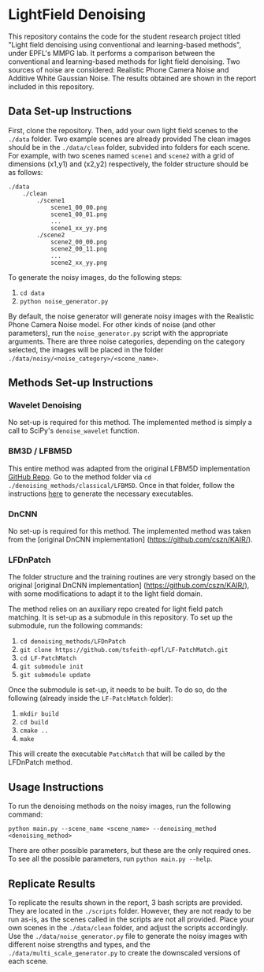 # LightField Denoising

This repository contains the code for the student research project titled "Light field denoising using conventional and
learning-based methods", under EPFL's MMPG lab. It performs a comparison between the conventional and learning-based
methods for light field denoising. Two sources of noise are considered: Realistic Phone Camera Noise and Additive White
Gaussian Noise. The results obtained are shown in the report included in this repository.

## Data Set-up Instructions

First, clone the repository. Then, add your own light field scenes to the `./data` folder. Two example scenes are
already provided The clean images should be in the `./data/clean` folder, subvided into folders for each scene. For
example, with two scenes named `scene1` and `scene2` with a grid of dimensions (x1,y1) and (x2,y2) respectively, the
folder structure should be as follows:

```
./data
    ./clean
        ./scene1
            scene1_00_00.png
            scene1_00_01.png
            ...
            scene1_xx_yy.png
        ./scene2
            scene2_00_00.png
            scene2_00_11.png
            ...
            scene2_xx_yy.png
```

To generate the noisy images, do the following steps:

1. `cd data`
2. `python noise_generator.py`

By default, the noise generator will generate noisy images with the Realistic Phone Camera Noise model. For other kinds
of noise (and other parameters), run the `noise_generator.py` script with the appropriate arguments.
There are three noise categories, depending on the category selected, the images will be placed in the folder
`./data/noisy/<noise_category>/<scene_name>`.

## Methods Set-up Instructions

### Wavelet Denoising

No set-up is required for this method. The implemented method is simply a call to SciPy's `denoise_wavelet` function.

### BM3D / LFBM5D

This entire method was adapted from the original LFBM5D implementation [GitHub Repo](https://github.com/V-Sense/LFBM5D).
Go to the method folder via `cd ./denoising_methods/classical/LFBM5D`. Once in that folder, follow the instructions
[here](https://github.com/V-Sense/LFBM5D#source-code-compilation) to generate the necessary executables.

### DnCNN

No set-up is required for this method. The implemented method was taken from the [original DnCNN implementation]
(https://github.com/cszn/KAIR/).

### LFDnPatch

The folder structure and the training routines are very strongly based on the original [original DnCNN implementation]
(https://github.com/cszn/KAIR/), with some modifications to adapt it to the light field domain.

The method relies on an auxiliary repo created for light field patch matching. It is set-up as a submodule in this
repository. To set up the submodule, run the following commands:

1. `cd denoising_methods/LFDnPatch`
2. `git clone https://github.com/tsfeith-epfl/LF-PatchMatch.git`
3. `cd LF-PatchMatch`
4. `git submodule init`
5. `git submodule update`

Once the submodule is set-up, it needs to be built. To do so, do the following (already inside the `LF-PatchMatch`
folder):

1. `mkdir build`
2. `cd build`
3. `cmake ..`
4. `make`

This will create the executable `PatchMatch` that will be called by the LFDnPatch method.

## Usage Instructions

To run the denoising methods on the noisy images, run the following command:

`python main.py --scene_name <scene_name> --denoising_method <denoising_method>`

There are other possible parameters, but these are the only required ones. To see all the possible parameters, run
`python main.py --help`.

## Replicate Results

To replicate the results shown in the report, 3 bash scripts are provided. They are located in the `./scripts` folder.
However, they are not ready to be run as-is, as the scenes called in the scripts are not all provided. Place your own
scenes in the `./data/clean` folder, and adjust the scripts accordingly. Use the `./data/noise_generator.py` file to
generate the noisy images with different noise strengths and types, and the `./data/multi_scale_generator.py` to create
the downscaled versions of each scene.
